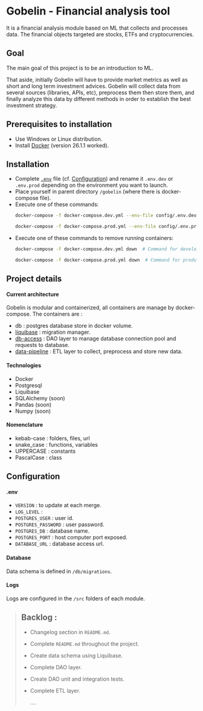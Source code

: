 # Gobelin - Financial analysis tool
It is a financial analysis module based on ML that collects and processes data. The financial objects targeted are stocks, ETFs and cryptocurrencies.


## Goal
The main goal of this project is to be an introduction to ML.

That aside, initially Gobelin will have to provide market metrics as well as short and long term investment advices.
Gobelin will collect data from several sources (libraries, APIs, etc), preprocess them then store them, and finally analyze this data by different methods in order to establish the best investment strategy.


## Prerequisites to installation
- Use Windows or Linux distribution.
- Install [Docker](https://docs.docker.com/get-started/get-docker/) (version 26.1.1 worked).

## Installation
- Complete [`.env`](/config/.env) file (cf. [Configuration](#configuration)) and rename it `.env.dev` or `.env.prod` depending on the environment you want to launch.
- Place yourself in parent directory `/gobelin` (where there is docker-compose file).
- Execute one of these commands:
    ```sh
    docker-compose -f docker-compose.dev.yml --env-file config/.env.dev up --build  # Command for development environment
    ```
    ```sh
    docker-compose -f docker-compose.prod.yml --env-file config/.env.prod up --build  # Command for production environment
    ```
- Execute one of these commands to remove running containers:
    ```sh
    docker-compose -f docker-compose.dev.yml down  # Command for development environment
    ```
    ```sh
    docker-compose -f docker-compose.prod.yml down  # Command for production environment
    ```


## Project details
#### Current architecture
Gobelin is modular and containerized, all containers are manage by docker-compose. The containers are :
- db : postgres database store in docker volume.
- [liquibase](/db/migrations/) : migration manager.
- [db-access](/db-access/README.md) : DAO layer to manage database connection pool and requests to database.
- [data-pipeline](/data-pipeline/README.md) : ETL layer to collect, preprocess and store new data.
#### Technologies
- Docker
- Postgresql
- Liquibase
- SQLAlchemy (soon)
- Pandas (soon)
- Numpy (soon)
#### Nomenclature
- kebab-case : folders, files, url
- snake_case : functions, variables
- UPPERCASE : constants
- PascalCase : class

## Configuration
#### .env
- `VERSION` : to update at each merge.
- `LOG_LEVEL` :
- `POSTGRES_USER` : user id.
- `POSTGRES_PASSWORD` : user password.
- `POSTGRES_DB` : database name.
- `POSTGRES_PORT` : host computer port exposed.
- `DATABASE_URL` : database access url.
#### Database
Data schema is defined in `/db/migrations`.
####  Logs
Logs are configured in the `/src` folders of each module.


> ## Backlog :
> - Changelog section in `README.md`.
> - Complete `README.md` throughout the project.
> - Create data schema using Liquibase.
> - Complete DAO layer.
> - Create DAO unit and integration tests.
> - Complete ETL layer.
>
>   ....